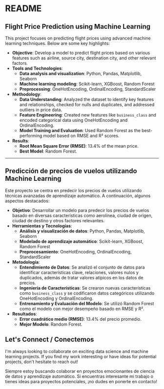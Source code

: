 # README

## Flight Price Prediction using Machine Learning

This project focuses on predicting flight prices using advanced machine learning techniques. Below are some key highlights:

- **Objective**: Develop a model to predict flight prices based on various features such as airline, source city, destination city, and other relevant factors.
- **Tools and Technologies**:
  - **Data analysis and visualization**: Python, Pandas, Matplotlib, Seaborn
  - **Machine learning modeling**: Scikit-learn, XGBoost, Random Forest
  - **Preprocessing**: OneHotEncoding, OrdinalEncoding, StandardScaler
- **Methodology**:
  - **Data Understanding**: Analyzed the dataset to identify key features and relationships, checked for nulls and duplicates, and addressed outliers in price data.
  - **Feature Engineering**: Created new features like `business_class` and encoded categorical data using OneHotEncoding and OrdinalEncoding.
  - **Model Training and Evaluation**: Used Random Forest as the best-performing model based on RMSE and R² scores.
- **Results**:
  - **Root Mean Square Error (RMSE)**: 13.4% of the mean price.
  - **Best Model**: Random Forest.

---

## Predicción de precios de vuelos utilizando Machine Learning

Este proyecto se centra en predecir los precios de vuelos utilizando técnicas avanzadas de aprendizaje automático. A continuación, algunos aspectos destacados:

- **Objetivo**: Desarrollar un modelo para predecir los precios de vuelos basado en diversas características como aerolínea, ciudad de origen, ciudad de destino y otros factores relevantes.
- **Herramientas y Tecnologías**:
  - **Análisis y visualización de datos**: Python, Pandas, Matplotlib, Seaborn
  - **Modelado de aprendizaje automático**: Scikit-learn, XGBoost, Random Forest
  - **Preprocesamiento**: OneHotEncoding, OrdinalEncoding, StandardScaler
- **Metodología**:
  - **Entendimiento de Datos**: Se analizó el conjunto de datos para identificar características clave, relaciones, valores nulos y duplicados, además de tratar valores atípicos en los datos de precios.
  - **Ingeniería de Características**: Se crearon nuevas características como `business_class` y se codificaron datos categóricos utilizando OneHotEncoding y OrdinalEncoding.
  - **Entrenamiento y Evaluación del Modelo**: Se utilizó Random Forest como el modelo con mejor desempeño basado en RMSE y R².
- **Resultados**:
  - **Error cuadrático medio (RMSE)**: 13.4% del precio promedio.
  - **Mejor Modelo**: Random Forest.

## Let's Connect / Conectemos

I'm always looking to collaborate on exciting data science and machine learning projects. If you find my work interesting or have ideas for potential projects, don't hesitate to reach out!

Siempre estoy buscando colaborar en proyectos emocionantes de ciencia de datos y aprendizaje automático. Si encuentras interesante mi trabajo o tienes ideas para proyectos potenciales, ¡no dudes en ponerte en contacto!
